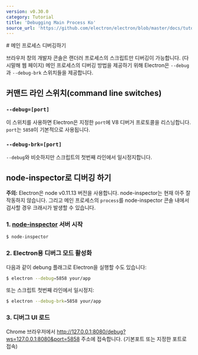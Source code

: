 ```yaml
---
version: v0.30.0
category: Tutorial
title: 'Debugging Main Process Ko'
source_url: 'https://github.com/electron/electron/blob/master/docs/tutorial/debugging-main-process-ko.md'
---
```


﻿# 메인 프로세스 디버깅하기

브라우저 창의 개발자 콘솔은 랜더러 프로세스의 스크립트만 디버깅이 가능합니다. (다시말해 웹 페이지)
메인 프로세스의 디버깅 방법을 제공하기 위해 Electron은 `--debug` 과 `--debug-brk` 스위치들을 제공합니다.

## 커맨드 라인 스위치(command line switches)

### `--debug=[port]`

이 스위치를 사용하면 Electron은 지정한 `port`에 V8 디버거 프로토콜을 리스닝합니다. `port`는 `5858`이 기본적으로 사용됩니다.

### `--debug-brk=[port]`

`--debug`와 비슷하지만 스크립트의 첫번째 라인에서 일시정지합니다.

## node-inspector로 디버깅 하기

__주의:__ Electron은 node v0.11.13 버전을 사용합니다. node-inspector는 현재 아주 잘 작동하지 않습니다.
그리고 메인 프로세스의 `process`를 node-inspector 콘솔 내에서 검사할 경우 크래시가 발생할 수 있습니다.

### 1. [node-inspector][node-inspector] 서버 시작

```bash
$ node-inspector
```

### 2. Electron용 디버그 모드 활성화

다음과 같이 debung 플래그로 Electron을 실행할 수도 있습니다:

```bash
$ electron --debug=5858 your/app
```

또는 스크립트 첫번째 라인에서 일시정지:

```bash
$ electron --debug-brk=5858 your/app
```

### 3. 디버그 UI 로드

Chrome 브라우저에서 http://127.0.0.1:8080/debug?ws=127.0.0.1:8080&port=5858 주소에 접속합니다. (기본포트 또는 지정한 포트로 접속)

[node-inspector]: https://github.com/node-inspector/node-inspector
